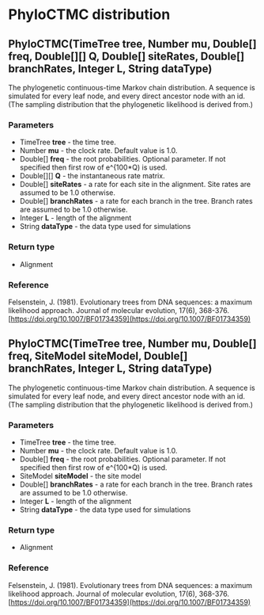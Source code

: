 PhyloCTMC distribution
======================
PhyloCTMC(TimeTree **tree**, Number **mu**, Double[] **freq**, Double[][] **Q**, Double[] **siteRates**, Double[] **branchRates**, Integer **L**, String **dataType**)
----------------------------------------------------------------------------------------------------------------------------------------------------------------------

The phylogenetic continuous-time Markov chain distribution. A sequence is simulated for every leaf node, and every direct ancestor node with an id.(The sampling distribution that the phylogenetic likelihood is derived from.)

### Parameters

- TimeTree **tree** - the time tree.
- Number **mu** - the clock rate. Default value is 1.0.
- Double[] **freq** - the root probabilities. Optional parameter. If not specified then first row of e^{100*Q) is used.
- Double[][] **Q** - the instantaneous rate matrix.
- Double[] **siteRates** - a rate for each site in the alignment. Site rates are assumed to be 1.0 otherwise.
- Double[] **branchRates** - a rate for each branch in the tree. Branch rates are assumed to be 1.0 otherwise.
- Integer **L** - length of the alignment
- String **dataType** - the data type used for simulations

### Return type

- Alignment

### Reference

Felsenstein, J. (1981). Evolutionary trees from DNA sequences: a maximum likelihood approach. Journal of molecular evolution, 17(6), 368-376.[https://doi.org/10.1007/BF01734359](https://doi.org/10.1007/BF01734359)

PhyloCTMC(TimeTree **tree**, Number **mu**, Double[] **freq**, SiteModel **siteModel**, Double[] **branchRates**, Integer **L**, String **dataType**)
-----------------------------------------------------------------------------------------------------------------------------------------------------

The phylogenetic continuous-time Markov chain distribution. A sequence is simulated for every leaf node, and every direct ancestor node with an id.(The sampling distribution that the phylogenetic likelihood is derived from.)

### Parameters

- TimeTree **tree** - the time tree.
- Number **mu** - the clock rate. Default value is 1.0.
- Double[] **freq** - the root probabilities. Optional parameter. If not specified then first row of e^{100*Q) is used.
- SiteModel **siteModel** - the site model
- Double[] **branchRates** - a rate for each branch in the tree. Branch rates are assumed to be 1.0 otherwise.
- Integer **L** - length of the alignment
- String **dataType** - the data type used for simulations

### Return type

- Alignment

### Reference

Felsenstein, J. (1981). Evolutionary trees from DNA sequences: a maximum likelihood approach. Journal of molecular evolution, 17(6), 368-376.[https://doi.org/10.1007/BF01734359](https://doi.org/10.1007/BF01734359)

